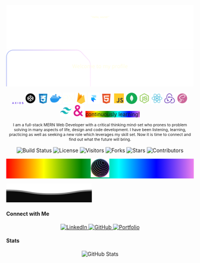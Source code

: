![Header](./assets/wave-up.svg)
![Main](./assets/main.svg)

<p align="center">
  <img src="./assets/skillsSVG/axios.svg" alt="Axios Logo" width="30" />
  <img src="./assets/skillsSVG/codepen.svg" alt="Codepen Logo" width="30" />
  <img src="./assets/skillsSVG/css-3.svg" alt="CSS Logo" width="30" />
  <img src="./assets/skillsSVG/docker.svg" alt="Docker Logo" width="30" />
  <img src="./assets/skillsSVG/express.svg" alt="Express Logo" width="30" />
  <img src="./assets/skillsSVG/firebase.svg" alt="Firebase Logo" width="30" />
  <img src="./assets/skillsSVG/framer-blue.svg" alt="Framer Logo" width="30" />
  <img src="./assets/skillsSVG/html-5.svg" alt="HTML Logo" width="30" />
  <img src="./assets/skillsSVG/js.svg" alt="JavaScript Logo" width="30" />
  <img src="./assets/skillsSVG/mongodb-green.svg" alt="MongoDB Logo" width="30" />
  <img src="./assets/skillsSVG/node-js.svg" alt="NodeJs Logo" width="30" />
  <img src="./assets/skillsSVG/react.svg" alt="React Logo" width="30" />
  <img src="./assets/skillsSVG/redux.svg" alt="Redux Logo" width="30" />
  <img src="./assets/skillsSVG/scss2-white.svg" alt="SCSS Logo" width="30" />
  <img src="./assets/skillsSVG/tailwind-blue.svg" alt="Tailwind Logo" width="30" />
  <img src="./assets/skillsSVG/ampersand.svg" alt="Ampersand Logo" width="30" />
  <span style="background: linear-gradient(to right, red, yellow, green, cyan, blue, violet);" > continuously learning!</span>
</p>
<p align="center" style="font-size: .75em;">I am a full-stack MERN Web Developer with a critical thinking mind-set who prones to problem solving in many aspects of life, design and code development. I have been listening, learning, practicing as well as seeking a new role which leverages my skill set. Now it is time to connect and find out what the future will bring. </p>

<p align="center">
  <img src="https://img.shields.io/badge/build-passing-brightgreen" alt="Build Status"/>
  <img src="https://img.shields.io/badge/license-MIT-blue" alt="License"/>
  <img src="https://visitor-badge.laobi.icu/badge?page_id=TVATDCI.TVATDCI" alt="Visitors"/>
  <img src="https://img.shields.io/github/forks/TVATDCI/TVATDCI?style=social" alt="Forks"/>
  <img src="https://img.shields.io/github/stars/TVATDCI/TVATDCI?style=social" alt="Stars"/>
  <img src="https://img.shields.io/github/contributors/TVATDCI/TVATDCI" alt="Contributors"/>
</p>
<p align="center" style="background: linear-gradient(to right, red, yellow, green, cyan, blue, violet);">
<img src="./assets/gradient-globe.png" alt="gradient-globe" width="50" style="margin:0 auto;" />
</p>

![Footer](assets/wave-down.svg)

#### Connect with Me

<p align="center">
  <a href="https://www.linkedin.com/in/your-linkedin-profile" target="_blank">
    <img src="https://img.shields.io/badge/LinkedIn-0077B5?style=for-the-badge&logo=linkedin&logoColor=white" alt="LinkedIn"/>
  </a>
  <a href="https://github.com/TVATDCI" target="_blank">
    <img src="https://img.shields.io/badge/GitHub-100000?style=for-the-badge&logo=github&logoColor=white" alt="GitHub"/>
  </a>
  <a href="https://your-portfolio.com" target="_blank">
    <img src="https://img.shields.io/badge/Portfolio-000000?style=for-the-badge&logo=About.me&logoColor=white" alt="Portfolio"/>
  </a>
</p>

#### Stats

<p align="center">
  <img src="https://github-readme-stats.vercel.app/api?username=TVATDCI&show_icons=true&theme=radical" alt="GitHub Stats"/>
</p>
